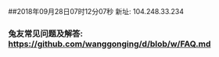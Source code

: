 ##2018年09月28日07时12分07秒 新址: 104.248.33.234
### 兔友常见问题及解答: https://github.com/wanggonging/d/blob/w/FAQ.md
